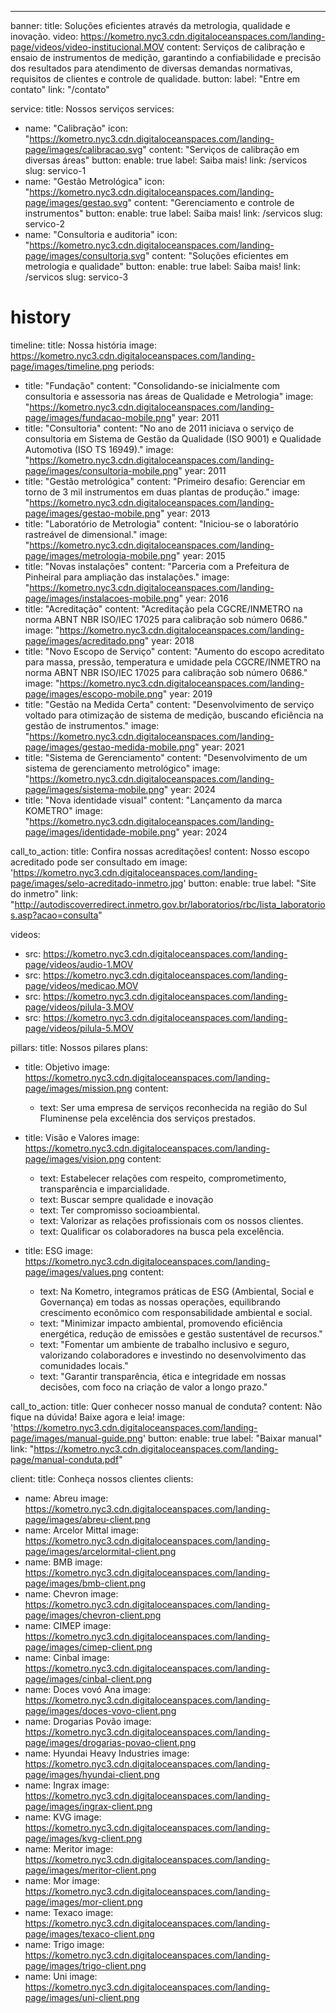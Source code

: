 ---
banner:
  title: Soluções eficientes através da metrologia, qualidade e inovação.
  video: https://kometro.nyc3.cdn.digitaloceanspaces.com/landing-page/videos/video-institucional.MOV
  content: Serviços de calibração e ensaio de instrumentos de medição, garantindo a confiabilidade e precisão dos resultados para atendimento de diversas demandas normativas, requisitos de clientes e controle de qualidade.
  button:
    label: "Entre em contato"
    link: "/contato"

service: 
  title: Nossos serviços
  services:
  - name: "Calibração"
    icon: "https://kometro.nyc3.cdn.digitaloceanspaces.com/landing-page/images/calibracao.svg"
    content: "Serviços de calibração em diversas áreas"
    button:
      enable: true
      label: Saiba mais!
      link: /servicos
      slug: servico-1
  - name: "Gestão Metrológica"
    icon: "https://kometro.nyc3.cdn.digitaloceanspaces.com/landing-page/images/gestao.svg"
    content: "Gerenciamento e controle de instrumentos"
    button:
      enable: true
      label: Saiba mais!
      link: /servicos
      slug: servico-2
  - name: "Consultoria e auditoria"
    icon: "https://kometro.nyc3.cdn.digitaloceanspaces.com/landing-page/images/consultoria.svg"
    content: "Soluções eficientes em metrologia e qualidade"
    button:
      enable: true
      label: Saiba mais!
      link: /servicos
      slug: servico-3
  

# history
timeline:
  title: Nossa história
  image: https://kometro.nyc3.cdn.digitaloceanspaces.com/landing-page/images/timeline.png
  periods:
  - title: "Fundação"
    content: "Consolidando-se inicialmente com consultoria e assessoria nas áreas de  Qualidade e Metrologia"
    image: "https://kometro.nyc3.cdn.digitaloceanspaces.com/landing-page/images/fundacao-mobile.png"
    year: 2011
  - title: "Consultoria"
    content: "No ano de 2011 iniciava o serviço de consultoria em Sistema de Gestão da Qualidade (ISO 9001) e Qualidade Automotiva (ISO TS 16949)."
    image: "https://kometro.nyc3.cdn.digitaloceanspaces.com/landing-page/images/consultoria-mobile.png"
    year: 2011
  - title: "Gestão metrológica"
    content: "Primeiro desafio:  Gerenciar em torno de 3 mil instrumentos em duas plantas de produção."
    image: "https://kometro.nyc3.cdn.digitaloceanspaces.com/landing-page/images/gestao-mobile.png"
    year: 2013
  - title: "Laboratório de Metrologia"
    content: "Iniciou-se o laboratório rastreável de dimensional."
    image: "https://kometro.nyc3.cdn.digitaloceanspaces.com/landing-page/images/metrologia-mobile.png"
    year: 2015
  - title: "Novas instalações"
    content: "Parceria com a Prefeitura de Pinheiral para ampliação das instalações."
    image: "https://kometro.nyc3.cdn.digitaloceanspaces.com/landing-page/images/instalacoes-mobile.png"
    year: 2016
  - title: "Acreditação"
    content: "Acreditação pela CGCRE/INMETRO na norma ABNT NBR ISO/IEC 17025 para calibração sob número 0686."
    image: "https://kometro.nyc3.cdn.digitaloceanspaces.com/landing-page/images/acreditado.png"
    year: 2018
  - title: "Novo Escopo de Serviço"
    content: "Aumento do escopo acreditato para massa, pressão, temperatura e umidade pela CGCRE/INMETRO na norma ABNT NBR ISO/IEC 17025 para calibração sob número 0686."
    image: "https://kometro.nyc3.cdn.digitaloceanspaces.com/landing-page/images/escopo-mobile.png"
    year: 2019
  - title: "Gestão na Medida Certa"
    content: "Desenvolvimento de serviço voltado para otimização de sistema de medição, buscando eficiência na gestão de instrumentos."
    image: "https://kometro.nyc3.cdn.digitaloceanspaces.com/landing-page/images/gestao-medida-mobile.png"
    year: 2021
  - title: "Sistema de Gerenciamento"
    content: "Desenvolvimento de um sistema de gerenciamento metrológico"
    image: "https://kometro.nyc3.cdn.digitaloceanspaces.com/landing-page/images/sistema-mobile.png"
    year: 2024
  - title: "Nova identidade visual"
    content: "Lançamento da marca KOMETRO"
    image: "https://kometro.nyc3.cdn.digitaloceanspaces.com/landing-page/images/identidade-mobile.png"
    year: 2024
  

call_to_action:
  title: Confira nossas acreditações!
  content: Nosso escopo acreditado pode ser consultado em
  image: 'https://kometro.nyc3.cdn.digitaloceanspaces.com/landing-page/images/selo-acreditado-inmetro.jpg'
  button:
    enable: true
    label: "Site do inmetro"
    link: "http://autodiscoverredirect.inmetro.gov.br/laboratorios/rbc/lista_laboratorios.asp?acao=consulta"

videos:
- src: https://kometro.nyc3.cdn.digitaloceanspaces.com/landing-page/videos/audio-1.MOV
- src: https://kometro.nyc3.cdn.digitaloceanspaces.com/landing-page/videos/medicao.MOV
- src: https://kometro.nyc3.cdn.digitaloceanspaces.com/landing-page/videos/pilula-3.MOV
- src: https://kometro.nyc3.cdn.digitaloceanspaces.com/landing-page/videos/pilula-5.MOV

pillars:
  title: Nossos pilares
  plans:
  - title: Objetivo
    image: https://kometro.nyc3.cdn.digitaloceanspaces.com/landing-page/images/mission.png
    content: 
    - text: Ser uma empresa de serviços reconhecida na região do Sul Fluminense pela excelência dos serviços prestados.

  - title: Visão e Valores
    image: https://kometro.nyc3.cdn.digitaloceanspaces.com/landing-page/images/vision.png
    content:
    - text: Estabelecer relações com respeito, comprometimento, transparência e imparcialidade.
    - text: Buscar sempre qualidade e inovação
    - text: Ter compromisso socioambiental.
    - text: Valorizar as relações profissionais com os nossos clientes.
    - text: Qualificar os colaboradores na busca pela excelência.

  - title: ESG
    image: https://kometro.nyc3.cdn.digitaloceanspaces.com/landing-page/images/values.png
    content:
    - text: Na Kometro, integramos práticas de ESG (Ambiental, Social e Governança) em todas as nossas operações, equilibrando crescimento econômico com responsabilidade ambiental e social.
    - text: "Minimizar impacto ambiental, promovendo eficiência energética, redução de emissões e gestão sustentável de recursos."
    - text: "Fomentar um ambiente de trabalho inclusivo e seguro, valorizando colaboradores e investindo no desenvolvimento das comunidades locais."
    - text: "Garantir transparência, ética e integridade em nossas decisões, com foco na criação de valor a longo prazo."
    

  call_to_action:
    title: Quer conhecer nosso manual de conduta?
    content: Não fique na dúvida! Baixe agora e leia!
    image: 'https://kometro.nyc3.cdn.digitaloceanspaces.com/landing-page/images/manual-guide.png'
    button:
      enable: true
      label: "Baixar manual"
      link: "https://kometro.nyc3.cdn.digitaloceanspaces.com/landing-page/manual-conduta.pdf"
      
client:
  title: Conheça nossos clientes
  clients:
  - name: Abreu
    image: https://kometro.nyc3.cdn.digitaloceanspaces.com/landing-page/images/abreu-client.png
  - name: Arcelor Mittal
    image: https://kometro.nyc3.cdn.digitaloceanspaces.com/landing-page/images/arcelormital-client.png
  - name: BMB
    image: https://kometro.nyc3.cdn.digitaloceanspaces.com/landing-page/images/bmb-client.png
  - name: Chevron
    image: https://kometro.nyc3.cdn.digitaloceanspaces.com/landing-page/images/chevron-client.png
  - name: CIMEP
    image: https://kometro.nyc3.cdn.digitaloceanspaces.com/landing-page/images/cimep-client.png
  - name: Cinbal
    image: https://kometro.nyc3.cdn.digitaloceanspaces.com/landing-page/images/cinbal-client.png
  - name: Doces vovó Ana
    image: https://kometro.nyc3.cdn.digitaloceanspaces.com/landing-page/images/doces-vovo-client.png
  - name:  Drogarias Povão
    image: https://kometro.nyc3.cdn.digitaloceanspaces.com/landing-page/images/drogarias-povao-client.png
  - name:  Hyundai Heavy Industries
    image: https://kometro.nyc3.cdn.digitaloceanspaces.com/landing-page/images/hyundai-client.png
  - name:  Ingrax
    image: https://kometro.nyc3.cdn.digitaloceanspaces.com/landing-page/images/ingrax-client.png
  - name: KVG
    image: https://kometro.nyc3.cdn.digitaloceanspaces.com/landing-page/images/kvg-client.png
  - name:  Meritor
    image: https://kometro.nyc3.cdn.digitaloceanspaces.com/landing-page/images/meritor-client.png
  - name:  Mor
    image: https://kometro.nyc3.cdn.digitaloceanspaces.com/landing-page/images/mor-client.png
  - name: Texaco
    image: https://kometro.nyc3.cdn.digitaloceanspaces.com/landing-page/images/texaco-client.png
  - name:  Trigo
    image: https://kometro.nyc3.cdn.digitaloceanspaces.com/landing-page/images/trigo-client.png
  - name:  Uni
    image: https://kometro.nyc3.cdn.digitaloceanspaces.com/landing-page/images/uni-client.png
